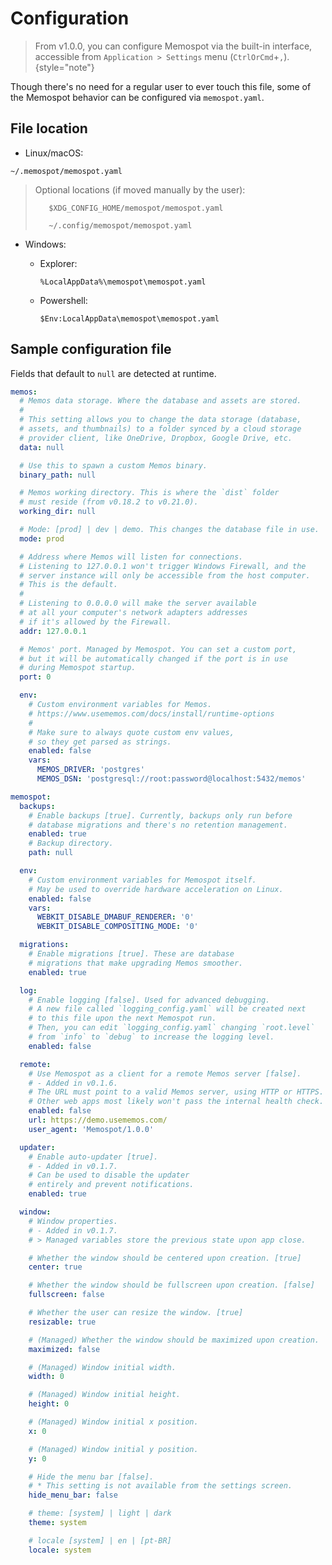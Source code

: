 # Configuration

> From v1.0.0, you can configure Memospot via the built-in interface,
> accessible from `Application > Settings` menu (`CtrlOrCmd`+`,`). {style="note"}

Though there's no need for a regular user to ever touch this file,
some of the Memospot behavior can be configured via `memospot.yaml`.

## File location

- Linux/macOS:

```Shell
~/.memospot/memospot.yaml
```

> Optional locations (if moved manually by the user):
>
> ```Shell
>    $XDG_CONFIG_HOME/memospot/memospot.yaml
> ```
> ```Shell
>    ~/.config/memospot/memospot.yaml
> ```

- Windows:

    - Explorer:

        ```Shell
        %LocalAppData%\memospot\memospot.yaml
        ```

    - Powershell:

      ```Shell
      $Env:LocalAppData\memospot\memospot.yaml
      ```

## Sample configuration file

Fields that default to `null` are detected at runtime.

```yaml
memos:
  # Memos data storage. Where the database and assets are stored.
  #
  # This setting allows you to change the data storage (database,
  # assets, and thumbnails) to a folder synced by a cloud storage 
  # provider client, like OneDrive, Dropbox, Google Drive, etc.
  data: null

  # Use this to spawn a custom Memos binary.
  binary_path: null

  # Memos working directory. This is where the `dist` folder
  # must reside (from v0.18.2 to v0.21.0).
  working_dir: null

  # Mode: [prod] | dev | demo. This changes the database file in use.
  mode: prod

  # Address where Memos will listen for connections.
  # Listening to 127.0.0.1 won't trigger Windows Firewall, and the
  # server instance will only be accessible from the host computer.
  # This is the default.
  #
  # Listening to 0.0.0.0 will make the server available 
  # at all your computer's network adapters addresses
  # if it's allowed by the Firewall.
  addr: 127.0.0.1

  # Memos' port. Managed by Memospot. You can set a custom port,
  # but it will be automatically changed if the port is in use
  # during Memospot startup.
  port: 0

  env:
    # Custom environment variables for Memos.
    # https://www.usememos.com/docs/install/runtime-options
    #
    # Make sure to always quote custom env values, 
    # so they get parsed as strings.
    enabled: false
    vars:
      MEMOS_DRIVER: 'postgres'
      MEMOS_DSN: 'postgresql://root:password@localhost:5432/memos'

memospot:
  backups:
    # Enable backups [true]. Currently, backups only run before
    # database migrations and there's no retention management.
    enabled: true
    # Backup directory.
    path: null

  env:
    # Custom environment variables for Memospot itself. 
    # May be used to override hardware acceleration on Linux.
    enabled: false
    vars:
      WEBKIT_DISABLE_DMABUF_RENDERER: '0'
      WEBKIT_DISABLE_COMPOSITING_MODE: '0'

  migrations:
    # Enable migrations [true]. These are database
    # migrations that make upgrading Memos smoother.
    enabled: true

  log:
    # Enable logging [false]. Used for advanced debugging.
    # A new file called `logging_config.yaml` will be created next 
    # to this file upon the next Memospot run.
    # Then, you can edit `logging_config.yaml` changing `root.level`
    # from `info` to `debug` to increase the logging level.
    enabled: false

  remote:
    # Use Memospot as a client for a remote Memos server [false].
    # - Added in v0.1.6.
    # The URL must point to a valid Memos server, using HTTP or HTTPS.
    # Other web apps most likely won't pass the internal health check.
    enabled: false
    url: https://demo.usememos.com/
    user_agent: 'Memospot/1.0.0'

  updater:
    # Enable auto-updater [true].
    # - Added in v0.1.7.
    # Can be used to disable the updater  
    # entirely and prevent notifications.
    enabled: true

  window:
    # Window properties.
    # - Added in v0.1.7.
    # > Managed variables store the previous state upon app close.

    # Whether the window should be centered upon creation. [true]
    center: true

    # Whether the window should be fullscreen upon creation. [false]
    fullscreen: false

    # Whether the user can resize the window. [true]
    resizable: true

    # (Managed) Whether the window should be maximized upon creation.
    maximized: false

    # (Managed) Window initial width.
    width: 0

    # (Managed) Window initial height.
    height: 0

    # (Managed) Window initial x position.
    x: 0

    # (Managed) Window initial y position.
    y: 0

    # Hide the menu bar [false].
    # * This setting is not available from the settings screen.
    hide_menu_bar: false

    # theme: [system] | light | dark
    theme: system

    # locale [system] | en | [pt-BR]
    locale: system

```
